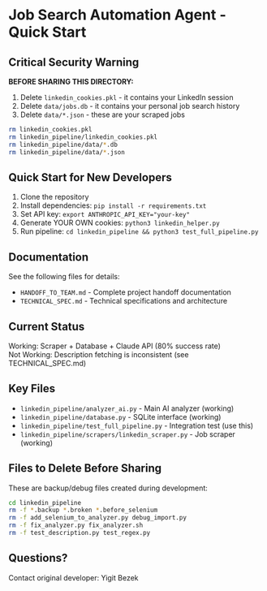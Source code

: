 # Job Search Automation Agent - Quick Start

## Critical Security Warning

**BEFORE SHARING THIS DIRECTORY:**

1. Delete `linkedin_cookies.pkl` - it contains your LinkedIn session
2. Delete `data/jobs.db` - it contains your personal job search history  
3. Delete `data/*.json` - these are your scraped jobs

```bash
rm linkedin_cookies.pkl
rm linkedin_pipeline/linkedin_cookies.pkl
rm linkedin_pipeline/data/*.db
rm linkedin_pipeline/data/*.json
```

## Quick Start for New Developers

1. Clone the repository
2. Install dependencies: `pip install -r requirements.txt`
3. Set API key: `export ANTHROPIC_API_KEY="your-key"`
4. Generate YOUR OWN cookies: `python3 linkedin_helper.py`
5. Run pipeline: `cd linkedin_pipeline && python3 test_full_pipeline.py`

## Documentation

See the following files for details:
- `HANDOFF_TO_TEAM.md` - Complete project handoff documentation
- `TECHNICAL_SPEC.md` - Technical specifications and architecture

## Current Status

Working: Scraper + Database + Claude API (80% success rate)  
Not Working: Description fetching is inconsistent (see TECHNICAL_SPEC.md)

## Key Files

- `linkedin_pipeline/analyzer_ai.py` - Main AI analyzer (working)
- `linkedin_pipeline/database.py` - SQLite interface (working)
- `linkedin_pipeline/test_full_pipeline.py` - Integration test (use this)
- `linkedin_pipeline/scrapers/linkedin_scraper.py` - Job scraper (working)

## Files to Delete Before Sharing

These are backup/debug files created during development:

```bash
cd linkedin_pipeline
rm -f *.backup *.broken *.before_selenium
rm -f add_selenium_to_analyzer.py debug_import.py
rm -f fix_analyzer.py fix_analyzer.sh
rm -f test_description.py test_regex.py
```

## Questions?

Contact original developer: Yigit Bezek
